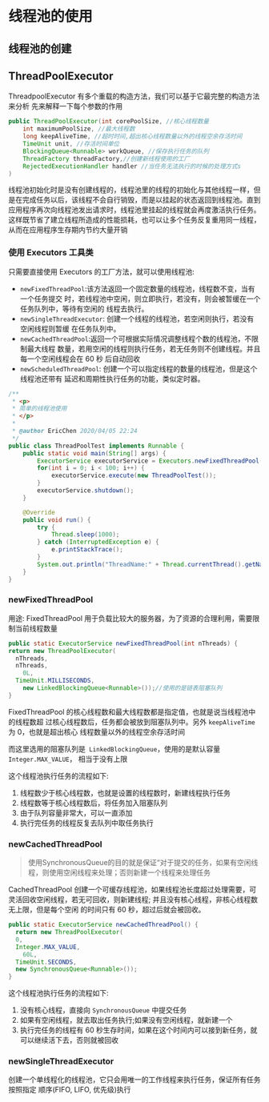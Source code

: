 # 线程池的使用

## 线程池的创建

## ThreadPoolExecutor

ThreadpoolExecutor 有多个重载的构造方法，我们可以基于它最完整的构造方法来分析 先来解释一下每个参数的作用

```java
public ThreadPoolExecutor(int corePoolSize, //核心线程数量
    int maximumPoolSize, //最大线程数
    long keepAliveTime, //超时时间,超出核心线程数量以外的线程空余存活时间
    TimeUnit unit, //存活时间单位
    BlockingQueue<Runnable> workQueue, //保存执行任务的队列 
    ThreadFactory threadFactory,//创建新线程使用的工厂 
    RejectedExecutionHandler handler //当任务无法执行的时候的处理方式s
)
```

线程池初始化时是没有创建线程的，线程池里的线程的初始化与其他线程一样，但是在完成任务以后，该线程不会自行销毁，而是以挂起的状态返回到线程池。直到应用程序再次向线程池发出请求时，线程池里挂起的线程就会再度激活执行任务。这样既节省了建立线程所造成的性能损耗，也可以让多个任务反复重用同一线程，从而在应用程序生存期内节约大量开销

### 使用 Executors 工具类

只需要直接使用 Executors 的工厂方法，就可以使用线程池:

- `newFixedThreadPool`:该方法返回一个固定数量的线程池，线程数不变，当有一个任务提交 时，若线程池中空闲，则立即执行，若没有，则会被暂缓在一个任务队列中，等待有空闲的 线程去执行。
- `newSingleThreadExecutor`: 创建一个线程的线程池，若空闲则执行，若没有空闲线程则暂缓 在任务队列中。 
- `newCachedThreadPool`:返回一个可根据实际情况调整线程个数的线程池，不限制最大线程 数量，若用空闲的线程则执行任务，若无任务则不创建线程。并且每一个空闲线程会在 60 秒 后自动回收
- `newScheduledThreadPool`: 创建一个可以指定线程的数量的线程池，但是这个线程池还带有 延迟和周期性执行任务的功能，类似定时器。

```java
/**
 * <p>
 * 简单的线程池使用
 * </p>
 *
 * @author EricChen 2020/04/05 22:24
 */
public class ThreadPoolTest implements Runnable {
    public static void main(String[] args) {
        ExecutorService executorService = Executors.newFixedThreadPool(3);
        for(int i = 0; i < 100; i++) {
            executorService.execute(new ThreadPoolTest());
        }
        executorService.shutdown();
    }

    @Override
    public void run() {
        try {
            Thread.sleep(1000);
        } catch (InterruptedException e) {
            e.printStackTrace();
        }
        System.out.println("ThreadName:" + Thread.currentThread().getName());
    }
}
```



### newFixedThreadPool

用途: FixedThreadPool 用于负载比较大的服务器，为了资源的合理利用，需要限制当前线程数量

```java
public static ExecutorService newFixedThreadPool(int nThreads) { 
return new ThreadPoolExecutor(
  nThreads, 
  nThreads,
	0L, 
  TimeUnit.MILLISECONDS,
	new LinkedBlockingQueue<Runnable>());//使用的是链表阻塞队列
}
```

FixedThreadPool 的核心线程数和最大线程数都是指定值，也就是说当线程池中的线程数超 过核心线程数后，任务都会被放到阻塞队列中。另外 `keepAliveTime`为 0，也就是超出核心 线程数量以外的线程空余存活时间

而这里选用的阻塞队列是` LinkedBlockingQueue`，使用的是默认容量 `Integer.MAX_VALUE`， 相当于没有上限

这个线程池执行任务的流程如下:

1. 线程数少于核心线程数，也就是设置的线程数时，新建线程执行任务
2. 线程数等于核心线程数后，将任务加入阻塞队列
3. 由于队列容量非常大，可以一直添加
4. 执行完任务的线程反复去队列中取任务执行

### newCachedThreadPool

> 使用SynchronousQueue的目的就是保证“对于提交的任务，如果有空闲线程，则使用空闲线程来处理；否则新建一个线程来处理任务

CachedThreadPool 创建一个可缓存线程池，如果线程池长度超过处理需要，可灵活回收空闲线程，若无可回收，则新建线程; 并且没有核心线程，非核心线程数无上限，但是每个空闲 的时间只有 60 秒，超过后就会被回收。

```java
public static ExecutorService newCachedThreadPool() { 
  return new ThreadPoolExecutor(
  0, 
  Integer.MAX_VALUE,
	60L,
  TimeUnit.SECONDS,
  new SynchronousQueue<Runnable>());
}
```

这个线程池执行任务的流程如下:

1. 没有核心线程，直接向 `SynchronousQueue` 中提交任务
2. 如果有空闲线程，就去取出任务执行;如果没有空闲线程，就新建一个
3. 执行完任务的线程有 60 秒生存时间，如果在这个时间内可以接到新任务，就可以继续活下去，否则就被回收

### newSingleThreadExecutor

创建一个单线程化的线程池，它只会用唯一的工作线程来执行任务，保证所有任务按照指定 顺序(FIFO, LIFO, 优先级)执行